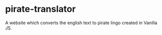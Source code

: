 # pirate-translator
A website which converts the english text to pirate lingo created in Vanilla JS.
